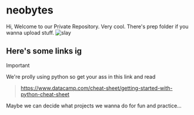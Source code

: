 # neobytes
Hi, Welcome to our Private Repository. Very cool.
There's prep folder if you wanna upload stuff.
<picture>
 <img alt="slay" src="https://github.com/qiaodotzip/neobytes/assets/139465626/62139800-2fcb-4cb7-9766-644650627448">
</picture>

## Here's some links ig

> [!IMPORTANT]
> We're prolly using python so get your ass in this link and read

> https://www.datacamp.com/cheat-sheet/getting-started-with-python-cheat-sheet

Maybe we can decide what projects we wanna do for fun and practice...
